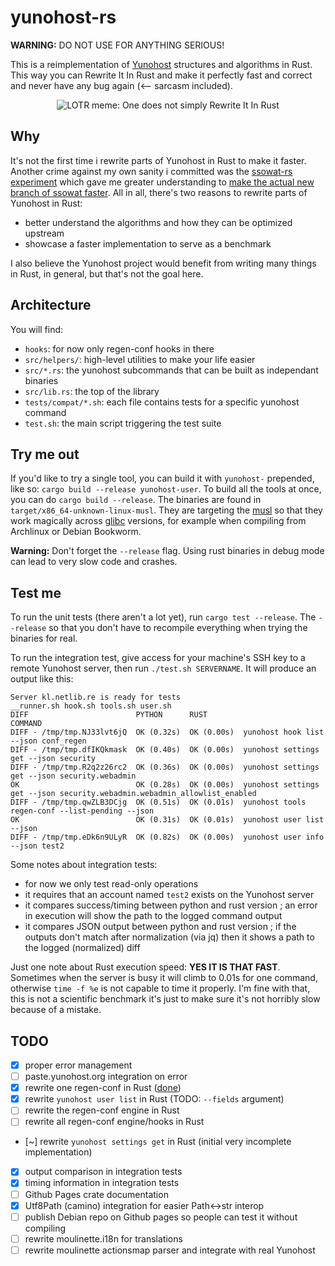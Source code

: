 # yunohost-rs

**WARNING:** DO NOT USE FOR ANYTHING SERIOUS!

This is a reimplementation of [Yunohost](https://yunohost.org/) structures and algorithms in Rust. This way you can Rewrite It In Rust and make it perfectly fast and correct and never have any bug again (<-- sarcasm included).

<p align="center">
<img alt="LOTR meme: One does not simply Rewrite It In Rust" src="https://camo.githubusercontent.com/a5c2198c5e2c4449cf1289c78c1c03ebd85728f7b662c9ee1f142641486d676e/68747470733a2f2f692e696d67666c69702e636f6d2f31706b3162692e6a7067">
</p>

## Why

It's not the first time i rewrite parts of Yunohost in Rust to make it faster. Another crime against my own sanity i committed was the [ssowat-rs experiment](https://kl.netlib.re/gitea/selfhoster1312/ssowat-rs) which gave me greater understanding to [make the actual new branch of ssowat faster](https://github.com/YunoHost/SSOwat/pull/220). All in all, there's two reasons to rewrite parts of Yunohost in Rust:

- better understand the algorithms and how they can be optimized upstream
- showcase a faster implementation to serve as a benchmark

I also believe the Yunohost project would benefit from writing many things in Rust, in general, but that's not the goal here.

## Architecture

You will find:

- `hooks`: for now only regen-conf hooks in there
- `src/helpers/`: high-level utilities to make your life easier
- `src/*.rs`: the yunohost subcommands that can be built as independant binaries
- `src/lib.rs`: the top of the library
- `tests/compat/*.sh`: each file contains tests for a specific yunohost command
- `test.sh`: the main script triggering the test suite

## Try me out

If you'd like to try a single tool, you can build it with `yunohost-` prepended, like so: `cargo build --release yunohost-user`. To build all the tools at once, you can do `cargo build --release`. The binaries are found in `target/x86_64-unknown-linux-musl`. They are targeting the [musl](https://en.wikipedia.org/wiki/Musl) so that they work magically across [glibc](https://en.wikipedia.org/wiki/Glibc) versions, for example when compiling from Archlinux or Debian Bookworm.

**Warning:** Don't forget the `--release` flag. Using rust binaries in debug mode can lead to very slow code and crashes.

## Test me

To run the unit tests (there aren't a lot yet), run `cargo test --release`. The `--release` so that you don't have to recompile everything when trying the binaries for real.

To run the integration test, give access for your machine's SSH key to a remote Yunohost server, then run `./test.sh SERVERNAME`. It will produce an output like this:

```
Server kl.netlib.re is ready for tests
__runner.sh hook.sh tools.sh user.sh
DIFF                        PYTHON      RUST                         COMMAND
DIFF - /tmp/tmp.NJ33lvt6jQ  OK (0.32s)  OK (0.00s)  yunohost hook list --json conf_regen
DIFF - /tmp/tmp.dfIKQkmask  OK (0.40s)  OK (0.00s)  yunohost settings get --json security
DIFF - /tmp/tmp.R2q2z26rc2  OK (0.36s)  OK (0.00s)  yunohost settings get --json security.webadmin
OK                          OK (0.28s)  OK (0.00s)  yunohost settings get --json security.webadmin.webadmin_allowlist_enabled
DIFF - /tmp/tmp.qwZLB3DCjg  OK (0.51s)  OK (0.01s)  yunohost tools regen-conf --list-pending --json
OK                          OK (0.31s)  OK (0.01s)  yunohost user list --json
DIFF - /tmp/tmp.eDk6n9ULyR  OK (0.82s)  OK (0.00s)  yunohost user info --json test2
```

Some notes about integration tests:

- for now we only test read-only operations
- it requires that an account named `test2` exists on the Yunohost server
- it compares success/timing between python and rust version ; an error in execution will show the path to the logged command output
- it compares JSON output between python and rust version ; if the outputs don't match after normalization (via jq) then it shows a path to the logged (normalized) diff

Just one note about Rust execution speed: **YES IT IS THAT FAST**. Sometimes when the server is busy it will climb to 0.01s for one command, otherwise `time -f %e` is not capable to time it properly. I'm fine with that, this is not a scientific benchmark it's just to make sure it's not horribly slow because of a mistake.

## TODO

- [x] proper error management
- [ ] paste.yunohost.org integration on error
- [x] rewrite one regen-conf in Rust ([done](src/hooks/01-yunohost.rs))
- [x] rewrite `yunohost user list` in Rust (TODO: `--fields` argument)
- [ ] rewrite the regen-conf engine in Rust
- [ ] rewrite all regen-conf engine/hooks in Rust
- [~] rewrite `yunohost settings get` in Rust (initial very incomplete implementation)
- [x] output comparison in integration tests
- [x] timing information in integration tests
- [ ] Github Pages crate documentation
- [x] Utf8Path (camino) integration for easier Path<->str interop
- [ ] publish Debian repo on Github pages so people can test it without compiling
- [ ] rewrite moulinette.i18n for translations
- [ ] rewrite moulinette actionsmap parser and integrate with real Yunohost
